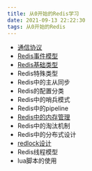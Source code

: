 ```yaml
---
title: 从0开始的Redis学习
date: 2021-09-13 22:22:30
tags: 从0开始的Redis
---
```


- [通信协议](https://www.naive1s.cn/2021/09/13/re0-redis-protocol/)
- [Redis事件模型](https://www.naive1s.cn/2021/09/13/re0-redis-event/)
- [Redis基础类型](https://www.naive1s.cn/2021/09/14/re0-redis-struct/)
- Redis特殊类型
- Redis中的主从同步
- Redis的配置分类
- Redis中的哨兵模式
- Redis中的pipeline
- [Redis中的内存管理](https://www.naive1s.cn/2021/09/15/re0-redis-memory/)
- Redis中的淘汰机制
- Redis中的分布式设计
- [redlock设计](https://www.naive1s.cn/2021/09/14/re0-redis-redlock/)
- Redis线程模型
- lua脚本的使用